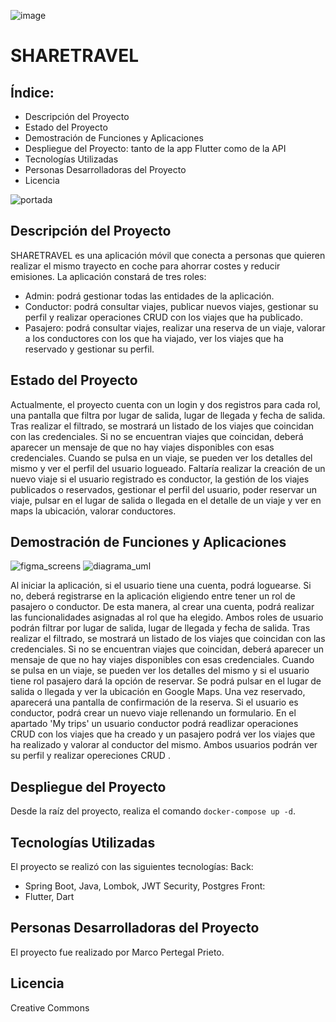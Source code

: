 ![image](https://github.com/MarcoPertegal/sharetravel-project/assets/122262025/2e790499-7ac7-4528-aa4a-ff922471be5f)


# SHARETRAVEL

## Índice:
- Descripción del Proyecto
- Estado del Proyecto
- Demostración de Funciones y Aplicaciones
- Despliegue del Proyecto: tanto de la app Flutter como de la API
- Tecnologías Utilizadas
- Personas Desarrolladoras del Proyecto
- Licencia


![portada](https://github.com/MarcoPertegal/sharetravel-project/assets/122262025/b142cae7-8e4a-4c5b-b028-86a1b5387b9d)
## Descripción del Proyecto
SHARETRAVEL es una aplicación móvil que conecta a personas que quieren realizar el mismo trayecto en coche para ahorrar costes y reducir emisiones.
La aplicación constará de tres roles:
- Admin: podrá gestionar todas las entidades de la aplicación.
- Conductor: podrá consultar viajes, publicar nuevos viajes, gestionar su perfil y realizar operaciones CRUD con los viajes que ha publicado.
- Pasajero: podrá consultar viajes, realizar una reserva de un viaje, valorar a los conductores con los que ha viajado, ver los viajes que ha reservado y gestionar su perfil.

## Estado del Proyecto
Actualmente, el proyecto cuenta con un login y dos registros para cada rol, una pantalla que filtra por lugar de salida, lugar de llegada y fecha de salida. Tras realizar el filtrado, se mostrará un listado de los viajes que coincidan con las credenciales. Si no se encuentran viajes que coincidan, deberá aparecer un mensaje de que no hay viajes disponibles con esas credenciales. Cuando se pulsa en un viaje, se pueden ver los detalles del mismo y ver el perfil del usuario logueado. Faltaría realizar la creación de un nuevo viaje si el usuario registrado es conductor, la gestión de los viajes publicados o reservados, gestionar el perfil del usuario, poder reservar un viaje, pulsar en el lugar de salida o llegada en el detalle de un viaje y ver en maps la ubicación, valorar conductores.

## Demostración de Funciones y Aplicaciones
![figma_screens](https://github.com/MarcoPertegal/sharetravel-project/assets/122262025/9f128798-5d32-4f46-934e-dd80da96f205)
![diagrama_uml](https://github.com/MarcoPertegal/sharetravel-project/assets/122262025/5d0cd220-9c2c-46e6-a26d-16fb4643b442)

Al iniciar la aplicación, si el usuario tiene una cuenta, podrá loguearse. Si no, deberá registrarse en la aplicación eligiendo entre tener un rol de pasajero o conductor. De esta manera, al crear una cuenta, podrá realizar las funcionalidades asignadas al rol que ha elegido. Ambos roles de usuario podrán filtrar por lugar de salida, lugar de llegada y fecha de salida. Tras realizar el filtrado, se mostrará un listado de los viajes que coincidan con las credenciales. Si no se encuentran viajes que coincidan, deberá aparecer un mensaje de que no hay viajes disponibles con esas credenciales. Cuando se pulsa en un viaje, se pueden ver los detalles del mismo y si el usuario tiene rol pasajero dará la opción de reservar. Se podrá pulsar en el lugar de salida o llegada y ver la ubicación en Google Maps. Una vez reservado, aparecerá una pantalla de confirmación de la reserva. 
Si el usuario es conductor, podrá crear un nuevo viaje rellenando un formulario. 
En el apartado 'My trips' un usuario conductor podrá readlizar operaciones CRUD con los viajes que ha creado y un pasajero podrá ver los viajes que ha realizado y valorar al conductor del mismo. 
Ambos usuarios podrán ver su perfil y realizar opereciones CRUD .

## Despliegue del Proyecto
Desde la raíz del proyecto, realiza el comando `docker-compose up -d`.

## Tecnologías Utilizadas
El proyecto se realizó con las siguientes tecnologías:
Back:
- Spring Boot, Java, Lombok, JWT Security, Postgres
Front:
- Flutter, Dart

## Personas Desarrolladoras del Proyecto
El proyecto fue realizado por Marco Pertegal Prieto.

## Licencia
Creative Commons




